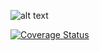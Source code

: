 ![alt text](https://travis-ci.org/laroccav/c4cs-f17-rpn.svg?branch=master)

<a href='https://coveralls.io/github/laroccav/c4cs-f17-rpn?branch=master'><img src='https://coveralls.io/repos/github/laroccav/c4cs-f17-rpn/badge.svg?branch=master' alt='Coverage Status' /></a>

